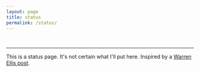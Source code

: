```yaml
---
layout: page
title: status
permalink: /status/
---
```


<!--Books-->

<!--Games-->

<!--Mental State-->

<!--News-->

<br>

---

This is a status page. It's not certain what I'll put here.  Inspired by a [Warren Ellis
post](http://morning.computer/2018/11/the-status-page/).



